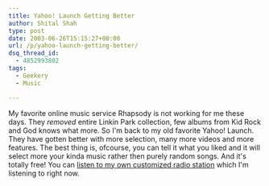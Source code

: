 ```yaml
---
title: Yahoo! Launch Getting Better
author: Shital Shah
type: post
date: 2003-06-26T15:15:27+00:00
url: /p/yahoo-launch-getting-better/
dsq_thread_id:
  - 4852993802
tags:
  - Geekery
  - Music

---
```

My favorite online music service Rhapsody is not working for me these days. They _removed_ entire Linkin Park collection, few albums from Kid Rock and God knows what more. So I'm back to my old favorite Yahoo! Launch. They have gotten better with more selection, many more videos and more features. The best thing is, ofcourse, you can tell it what you liked and it will select more your kinda music rather then purely random songs. And it's totally free! You can [listen to my own customized radio station][1] which I'm listening to right now.

 [1]: http://launch.yahoo.com/lc/?rt=0&rp1=0&rp2=1214708279